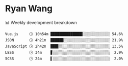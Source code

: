 # Ryan Wang

 <!-- waka-box start -->
📊 Weekly development breakdown
```text
Vue.js     🕓 10h54m ██████████████▋░░░░░░░░░░░░ 54.6%
JSON       🕓 4h21m  █████▉░░░░░░░░░░░░░░░░░░░░░ 21.9%
JavaScript 🕓 2h42m  ███▋░░░░░░░░░░░░░░░░░░░░░░░ 13.5%
LESS       🕓 34m    ▊░░░░░░░░░░░░░░░░░░░░░░░░░░  2.9%
SCSS       🕓 24m    ▌░░░░░░░░░░░░░░░░░░░░░░░░░░  2.0%
```
<!-- Powered by https://github.com/YouEclipse/waka-box-go . -->
<!-- waka-box end -->